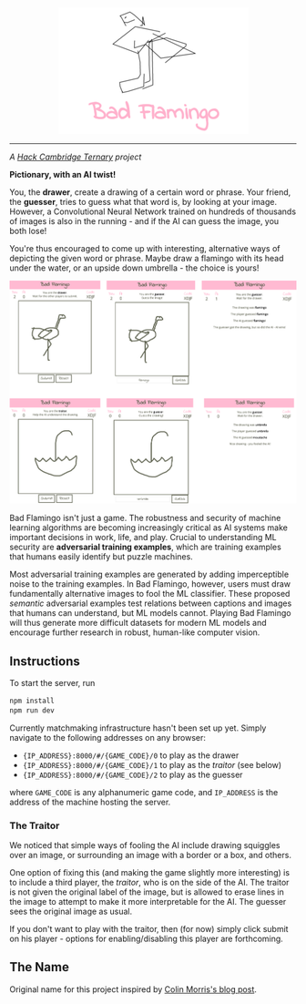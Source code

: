 <p align="center">
  <img src="./img/logo.png"/>
</p>

---

*A [Hack Cambridge Ternary](https://hackcambridge.com/) project*

**Pictionary, with an AI twist!**

You, the **drawer**, create a drawing of a certain word or phrase. Your friend,
the **guesser**, tries to guess what that word is, by looking at your
image. However, a Convolutional Neural Network trained on hundreds of
thousands of images is also in the running - and if the AI can guess the
image, you both lose!

You're thus encouraged to come up with interesting, alternative ways of
depicting the given word or phrase. Maybe draw a flamingo with its head under
the water, or an upside down umbrella - the choice is yours!

![demos](./img/demos.png)

Bad Flamingo isn't just a game. The robustness and security of machine learning
algorithms are becoming increasingly critical as AI systems make important
decisions in work, life, and play. Crucial to understanding ML security are
**adversarial training examples**, which are training examples that humans
easily identify but puzzle machines.

Most adversarial training examples are generated by adding imperceptible noise
to the training examples. In Bad Flamingo, however, users must draw
fundamentally alternative images to fool the ML classifier. These proposed
*semantic* adversarial examples test relations between captions and images that
humans can understand, but ML models cannot. Playing Bad Flamingo will thus
generate more difficult datasets for modern ML models and encourage further
research in robust, human-like computer vision.

## Instructions

To start the server, run

```bash
npm install
npm run dev
```

Currently matchmaking infrastructure hasn't been set up yet. Simply navigate to
the following addresses on any browser:

- `{IP_ADDRESS}:8000/#/{GAME_CODE}/0` to play as the drawer
- `{IP_ADDRESS}:8000/#/{GAME_CODE}/1` to play as the *traitor* (see below)
- `{IP_ADDRESS}:8000/#/{GAME_CODE}/2` to play as the guesser

where `GAME_CODE` is any alphanumeric game code, and `IP_ADDRESS` is the
address of the machine hosting the server.

### The Traitor

We noticed that simple ways of fooling the AI include drawing squiggles over an
image, or surrounding an image with a border or a box, and others.

One option of fixing this (and making the game slightly more interesting) is to
include a third player, the *traitor*, who is on the side of the AI. The
traitor is not given the original label of the image, but is allowed to erase
lines in the image to attempt to make it more interpretable for the AI. The
guesser sees the original image as usual.

If you don't want to play with the traitor, then (for now) simply click submit
on his player - options for enabling/disabling this player are forthcoming.

## The Name

Original name for this project inspired by [Colin Morris's blog post](http://colinmorris.github.io/blog/bad_flamingos).
